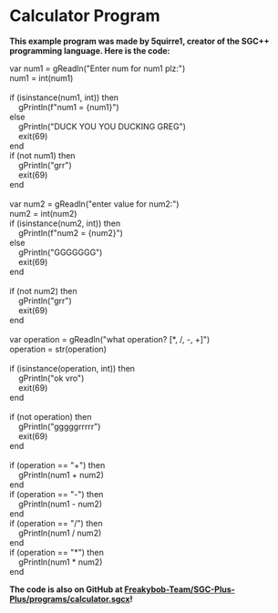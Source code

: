 # Calculator Program
**This example program was made by 5quirre1, creator of the SGC++ programming language. Here is the code:**
<div class="output">
    var num1 = gReadln("Enter num for num1 plz:")<br>
    num1 = int(num1)<br><br>
    if (isinstance(num1, int)) then<br>
    &nbsp;&nbsp;&nbsp;&nbsp;gPrintln(f"num1 = {num1}")<br>
    else<br>
    &nbsp;&nbsp;&nbsp;&nbsp;gPrintln("DUCK YOU YOU DUCKING GREG")<br>
    &nbsp;&nbsp;&nbsp;&nbsp;exit(69)<br>
    end<br>
    if (not num1) then<br>
    &nbsp;&nbsp;&nbsp;&nbsp;gPrintln("grr")<br>
    &nbsp;&nbsp;&nbsp;&nbsp;exit(69)<br>
    end<br><br>
    var num2 = gReadln("enter value for num2:")<br>
    num2 = int(num2)<br>
    if (isinstance(num2, int)) then<br>
    &nbsp;&nbsp;&nbsp;&nbsp;gPrintln(f"num2 = {num2}")<br>
    else<br>
    &nbsp;&nbsp;&nbsp;&nbsp;gPrintln("GGGGGGG")<br>
    &nbsp;&nbsp;&nbsp;&nbsp;exit(69)<br>
    end<br><br>
    if (not num2) then<br>
    &nbsp;&nbsp;&nbsp;&nbsp;gPrintln("grr")<br>
    &nbsp;&nbsp;&nbsp;&nbsp;exit(69)<br>
    end<br><br>
    var operation = gReadln("what operation? [*, /, -, +]")<br>
    operation = str(operation)<br><br>
    if (isinstance(operation, int)) then<br>
    &nbsp;&nbsp;&nbsp;&nbsp;gPrintln("ok vro")<br>
    &nbsp;&nbsp;&nbsp;&nbsp;exit(69)<br>
    end<br><br>
    if (not operation) then<br>
    &nbsp;&nbsp;&nbsp;&nbsp;gPrintln("gggggrrrrr")<br>
    &nbsp;&nbsp;&nbsp;&nbsp;exit(69)<br>
    end<br><br>
    if (operation == "+") then<br>
    &nbsp;&nbsp;&nbsp;&nbsp;gPrintln(num1 + num2)<br>
    end<br>
    if (operation == "-") then<br>
    &nbsp;&nbsp;&nbsp;&nbsp;gPrintln(num1 - num2)<br>
    end<br>
    if (operation == "/") then<br>
    &nbsp;&nbsp;&nbsp;&nbsp;gPrintln(num1 / num2)<br>
    end<br>
    if (operation == "*") then<br>
    &nbsp;&nbsp;&nbsp;&nbsp;gPrintln(num1 * num2)<br>
    end
</div>

**The code is also on GitHub at [Freakybob-Team/SGC-Plus-Plus/programs/calculator.sgcx](https://github.com/Freakybob-Team/SGC-Plus-Plus/blob/main/programs/calculator.sgcx)!**